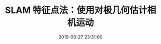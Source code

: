 ---
title: SLAM 特征点法：使用对极几何估计相机运动
date: 2019-03-27 23:31:00
categories:
- SLAM
tag:
- slam-notes
mathjax: true
---